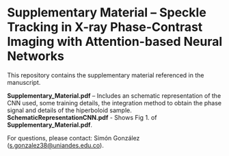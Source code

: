 # Supplementary Material – Speckle Tracking in X-ray Phase-Contrast Imaging with Attention-based Neural Networks

This repository contains the supplementary material referenced in the manuscript. 

**Supplementary_Material.pdf** – Includes an schematic representation of the CNN used, some training details, the integration method to obtain the phase signal and details of the hiperboloid sample.
**SchematicRepresentationCNN.pdf** - Shows Fig 1. of **Supplementary_Material.pdf**.

For questions, please contact: Simón González (s.gonzalez38@uniandes.edu.co).
